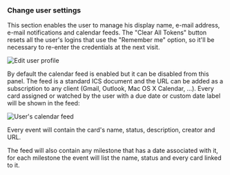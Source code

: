 ### Change user settings

This section enables the user to manage his display name, e-mail address, e-mail notifications and calendar feeds.
The "Clear All Tokens" button resets all the user's logins that use the "Remember me" option, so it'll be necessary to re-enter the credentials at the next visit.

<img class="pure-img" src="{{relativeRootPath}}/images/en/c04_edit_user.png" alt="Edit user profile">

By default the calendar feed is enabled but it can be disabled from this panel. The feed is a standard ICS document and the URL can be added as a subscription to any client (Gmail, Outlook, Mac OS X Calendar, ...).
Every card assigned or watched by the user with a due date or custom date label will be shown in the feed:

<img class="pure-img" src="{{relativeRootPath}}/images/en/c04_edit_user_calendar.png" alt="User's calendar feed">

Every event will contain the card's name, status, description, creator and URL.

The feed will also contain any milestone that has a date associated with it, for each milestone the event will list the name, status and every card linked to it.
